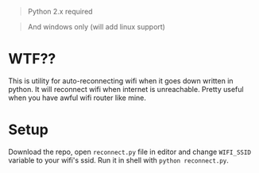 > Python 2.x required

> And windows only (will add linux support)

# WTF??

This is utility for auto-reconnecting wifi when it goes down written in python. It will reconnect wifi when internet is unreachable. Pretty useful when you have awful wifi router like mine.

# Setup

Download the repo, open `reconnect.py` file in editor and change `WIFI_SSID` variable to your wifi's ssid.
Run it in shell with `python reconnect.py`.
